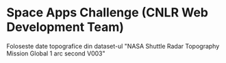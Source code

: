 # Space Apps Challenge (CNLR Web Development Team)
Foloseste date topografice din dataset-ul "NASA Shuttle Radar Topography Mission Global 1 arc second V003"